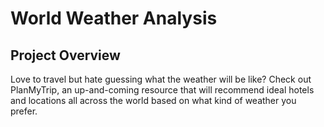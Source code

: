 # World Weather Analysis

## Project Overview
Love to travel but hate guessing what the weather will be like? Check out PlanMyTrip, an up-and-coming resource that will recommend ideal hotels and locations all across the world based on what kind of weather you prefer. 